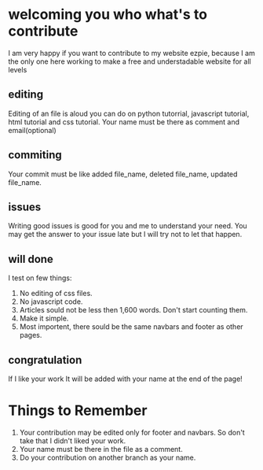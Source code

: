 # welcoming you who what's to contribute
I am very happy if you want to contribute to my website ezpie, because I am the only one here working to make a free and understadable website for all levels
## editing
Editing of an file is aloud you can do on python tutorrial, javascript tutorial, html tutorial and css tutorial.
Your name must be there as comment and email(optional)
## commiting
Your commit must be like added file_name, deleted file_name, updated file_name. 
## issues
Writing good issues is good for you and me to understand your need. You may get the answer to your issue late but I will try not to let that happen. 
## will done
I test on few things:
1. No editing of css files.
2. No javascript code.
3. Articles sould not be less then 1,600 words. Don't start counting them.
4. Make it simple.
5. Most importent, there sould be the same navbars and footer as other pages.
## congratulation
If I like your work It will be added with your name at the end of the page!
# Things to Remember
1. Your contribution may be edited only for footer and navbars. So don't take that I didn't liked your work.
2. Your name must be there in the file as a comment.
3. Do your contribution on another branch as your name.
